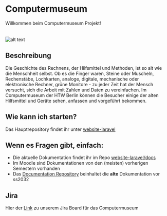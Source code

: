# Computermuseum

Willkommen beim Computermuseum Projekt!
<br /><br /><br />![alt text](https://www.sammlungen.htw-berlin.de/computermuseum/thumb_gal_C64_01.png)

## Beschreibung

Die Geschichte des Rechnens, der Hilfsmittel und Methoden, ist so alt wie die Menschheit selbst. Ob es die Finger waren, Steine oder Muscheln, Rechenstäbe, Lochkarten, analoge, digitale, mechanische oder elektronische Rechner, grüne Monitore - zu jeder Zeit hat der Mensch versucht, sich die Arbeit mit Zahlen und Daten zu vereinfachen. Im Computermuseum der HTW Berlin können die Besucher einige der alten Hilfsmittel und Geräte sehen, anfassen und vorgeführt bekommen. 

## Wie kann ich starten?

Das Hauptrepository findet ihr unter [website-laravel](https://github.com/htwb-computermuseum/website-laravel)

## Wenn es Fragen gibt, einfach:
* Die aktuelle Dokumentation findet ihr im Repo [website-laravel/docs](https://github.com/htwb-computermuseum/website-laravel/tree/master/docs)
* Im Moodle sind Dokumentationen von den (meisten) vorherigen Semestern vorhanden
* Das [Documentation Repository](https://github.com/htwb-computermuseum/Documentation/tree/master/docs) beinhaltet die **alte** Dokumentation vor ss2032


## Jira
Hier der [Link](https://computermuseum-htw.atlassian.net/) zu unserem Jira Board für das Computermuseum
